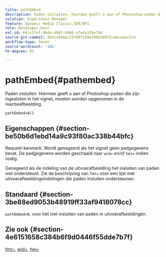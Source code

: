 ```yaml
---
title: pathEmbed
description: Paden insluiten. Hiermee geeft u aan of Photoshop-paden die zijn ingesloten in het vignet, moeten worden opgenomen in de reactieafbeelding.
solution: Experience Manager
feature: Dynamic Media Classic,SDK/API
role: Developer,User
exl-id: 66cc57ef-964e-4062-bb66-efeda15be744
source-git-commit: 3be1d948ac22f907169ef09b509f1cebceaec5c4
workflow-type: tm+mt
source-wordcount: '101'
ht-degree: 0%

---
```


# pathEmbed{#pathembed}

Paden insluiten. Hiermee geeft u aan of Photoshop-paden die zijn ingesloten in het vignet, moeten worden opgenomen in de reactieafbeelding.

`pathEmbed=0|1`

## Eigenschappen {#section-be50b6d1ebd14a9c93f80ac338b44bfc}

Request-kenmerk. Wordt genegeerd als het vignet geen padgegevens bevat. De padgegevens worden geschaald naar `wid=` en/of `hei=` indien nodig.

Genegeerd als de indeling van de uitvoerafbeelding het insluiten van paden niet ondersteunt. Zie de beschrijving van `fmt=` voor een lijst met uitvoerafbeeldingsindelingen die paden insluiten ondersteunen.

## Standaard {#section-3be88ed9053b48919ff33af9418078cc}

`pathEmbed=0`, voor het niet insluiten van paden in uitvoerafbeeldingen.

## Zie ook {#section-4e6151658c384b6f9d0446f55dde7b7f}

[fmt=](../../../../../ir-api/http-protocol/image-rendering-api-ref/c-ir-http-protocol-ref/c-ir-http-protocol-command-reference/r-ir-fmt.md#reference-4c743f67d56b47c5b774fcc900ff758c), [wid=](../../../../../ir-api/http-protocol/image-rendering-api-ref/c-ir-http-protocol-ref/c-ir-http-protocol-command-reference/r-ir-wid.md#reference-b7e691b0624941168c94b2749ae233ec), [hei=](../../../../../ir-api/http-protocol/image-rendering-api-ref/c-ir-http-protocol-ref/c-ir-http-protocol-command-reference/r-ir-hei.md#reference-1c08f60365a94417a39867c09cac5478)

